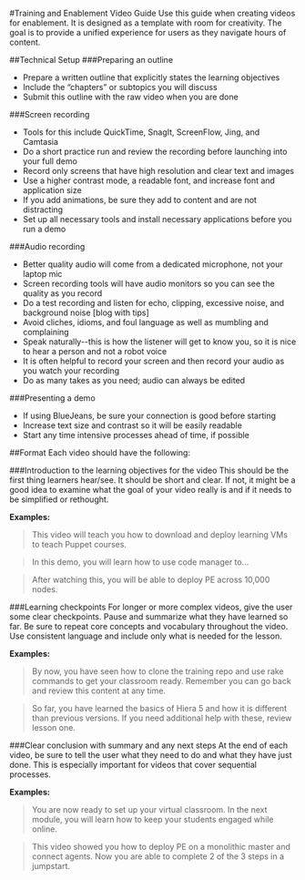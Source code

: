 #Training and Enablement Video Guide
Use this guide when creating videos for enablement. It is designed as a template with room for creativity. The goal is to provide a unified experience for users as they navigate hours of content.
 
##Technical Setup
###Preparing an outline
*  Prepare a written outline that explicitly states the learning objectives
*  Include the “chapters” or subtopics you will discuss
*  Submit this outline with the raw video when you are done

###Screen recording
*  Tools for this include QuickTime, SnagIt, ScreenFlow, Jing, and Camtasia
*  Do a short practice run and review the recording before launching into your full demo
*  Record only screens that have high resolution and clear text and images
*  Use a higher contrast mode, a readable font, and increase font and application size
*  If you add animations, be sure they add to content and are not distracting 
*  Set up all necessary tools and install necessary applications before you run a demo

###Audio recording
*  Better quality audio will come from a dedicated microphone, not your laptop mic
*  Screen recording tools will have audio monitors so you can see the quality as you record
*  Do a test recording and listen for echo, clipping, excessive noise, and background noise [blog with tips]
*  Avoid cliches, idioms, and foul language as well as mumbling and complaining
*  Speak naturally--this is how the listener will get to know you, so it is nice to hear a person and not a robot voice
*  It is often helpful to record your screen and then record your audio as you watch your recording
*  Do as many takes as you need; audio can always be edited

###Presenting a demo
*  If using BlueJeans, be sure your connection is good before starting
*  Increase text size and contrast so it will be easily readable
*  Start any time intensive processes ahead of time, if possible
 
##Format
Each video should have the following:

###Introduction to the learning objectives for the video
This should be the first thing learners hear/see. It should be short and clear. If not, it might be a good idea to examine what the goal of your video really is and if it needs to be simplified or rethought.

**Examples:**
>This video will teach you how to download and deploy learning VMs to teach Puppet courses.

>In this demo, you will learn how to use code manager to…

>After watching this, you will be able to deploy PE across 10,000 nodes.

###Learning checkpoints
For longer or more complex videos, give the user some clear checkpoints. Pause and summarize what they have learned so far. Be sure to repeat core concepts and vocabulary throughout the video. Use consistent language and include only what is needed for the lesson.

**Examples:**
>By now, you have seen how to clone the training repo and use rake commands to get your classroom ready. Remember you can go back and review this content at any time. 

>So far, you have learned the basics of Hiera 5 and how it is different than previous versions. If you need additional help with these, review lesson one.

###Clear conclusion with summary and any next steps
At the end of each video, be sure to tell the user what they need to do and what they have just done. This is especially important for videos that cover sequential processes.

**Examples:**
>You are now ready to set up your virtual classroom. In the next module, you will learn how to keep your students engaged while online.

>This video showed you how to deploy PE on a monolithic master and connect agents. Now you are able to complete 2 of the 3 steps in a jumpstart.
